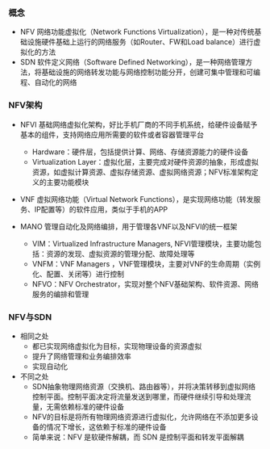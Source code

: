 ### 概念
- NFV 网络功能虚拟化（Network Functions Virtualization），是一种对传统基础设施硬件基础上运行的网络服务（如Router、FW和Load balance）进行虚拟化的方法
- SDN 软件定义网络（Software Defined Networking），是一种网络管理方法，将基础设施的网络转发功能与网络控制功能分开，创建可集中管理和可编程、自动化的网络


### NFV架构
- NFVI 基础网络虚拟化架构，好比手机厂商的不同手机系统，给硬件设备赋予基本的组件，支持网络应用所需要的软件或者容器管理平台
    -  Hardware：硬件层，包括提供计算、网络、存储资源能力的硬件设备
    -  Virtualization Layer：虚拟化层，主要完成对硬件资源的抽象，形成虚拟资源，如虚拟计算资源、虚拟存储资源、虚拟网络资源；NFV标准架构定义的主要功能模块
- VNF 虚拟网络功能（Virtual Network Functions），是实现网络功能（转发服务、IP配置等）的软件应用，类似于手机的APP

- MANO 管理自动化及网络编排，用于管理各VNF以及NFVI的统一框架
    - VIM：Virtualized Infrastructure Managers, NFVI管理模块，主要功能包括：资源的发现、虚拟资源的管理分配、故障处理等
    - VNFM：VNF Managers ，VNF管理模块，主要对VNF的生命周期（实例化、配置、关闭等）进行控制
    - NFVO：NFV Orchestrator，实现对整个NFV基础架构、软件资源、网络服务的编排和管理

### NFV与SDN
- 相同之处
    - 都已实现网络虚拟化为目标，实现物理设备的资源虚拟
    - 提升了网络管理和业务编排效率
    - 实现自动化
- 不同之处
    - SDN抽象物理网络资源（交换机、路由器等），并将决策转移到虚拟网络控制平面。控制平面决定将流量发送到哪里，而硬件继续引导和处理流量，无需依赖标准的硬件设备
    - NFV的目标是将所有物理网络资源进行虚拟化，允许网络在不添加更多设备的情况下增长，这依赖于标准的硬件设备
    - 简单来说：NFV 是软硬件解耦，而 SDN 是控制平面和转发平面解耦
